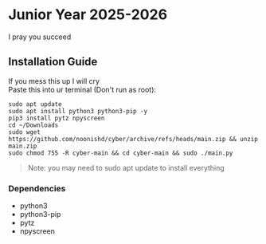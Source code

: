 # Junior Year 2025-2026
I pray you succeed
## Installation Guide
If you mess this up I will cry  
Paste this into ur terminal (Don't run as root):  
```
sudo apt update
sudo apt install python3 python3-pip -y
pip3 install pytz npyscreen
cd ~/Downloads
sudo wget https://github.com/noonishd/cyber/archive/refs/heads/main.zip && unzip main.zip
sudo chmod 755 -R cyber-main && cd cyber-main && sudo ./main.py
```
> Note: you may need to sudo apt update to install everything
### Dependencies
- python3
- python3-pip
- pytz
- npyscreen
